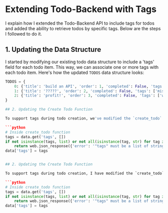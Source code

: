 # Extending Todo-Backend with Tags

I explain how I extended the Todo-Backend API to include tags for todos and added the ability to retrieve todos by specific tags. Below are the steps I followed to do it.

## 1. Updating the Data Structure

I started by modifying our existing todo data structure to include a 'tags' field for each todo item. This way, we can associate one or more tags with each todo item. Here's how the updated `TODOS` data structure looks:

```python
TODOS = {
    0: {'title': 'build an API', 'order': 1, 'completed': False, 'tags': ['work']},
    1: {'title': '?????', 'order': 2, 'completed': False, 'tags': ['miscellaneous']},
    2: {'title': 'profit!', 'order': 3, 'completed': False, 'tags': ['work', 'social']},
}

## 2. Updating the Create Todo Function

To support tags during todo creation, we've modified the `create_todo` function. It now accepts tags in the JSON request data and updates the 'tags' field accordingly. We've also added validation to ensure that tags are provided as a list of strings. Here's the updated code snippet:

```python
# Inside create_todo function
tags = data.get('tags', [])
if not isinstance(tags, list) or not all(isinstance(tag, str) for tag in tags):
    return web.json_response({'error': '"tags" must be a list of strings'})
data['tags'] = tags


## 2. Updating the Create Todo Function

To support tags during todo creation, I have modified the `create_todo` function. It now accepts tags in the JSON request data and updates the 'tags' field accordingly. I have also added validation to ensure that tags are provided as a list of strings. Here's the updated code snippet:

```python
# Inside create_todo function
tags = data.get('tags', [])
if not isinstance(tags, list) or not all(isinstance(tag, str) for tag in tags):
    return web.json_response({'error': '"tags" must be a list of strings'})
data['tags'] = tags
